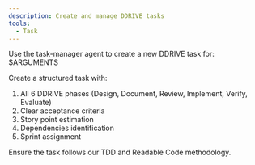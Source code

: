 ```yaml
---
description: Create and manage DDRIVE tasks
tools:
  - Task
---
```


Use the task-manager agent to create a new DDRIVE task for: $ARGUMENTS

Create a structured task with:

1. All 6 DDRIVE phases (Design, Document, Review, Implement, Verify, Evaluate)
2. Clear acceptance criteria
3. Story point estimation
4. Dependencies identification
5. Sprint assignment

Ensure the task follows our TDD and Readable Code methodology.

